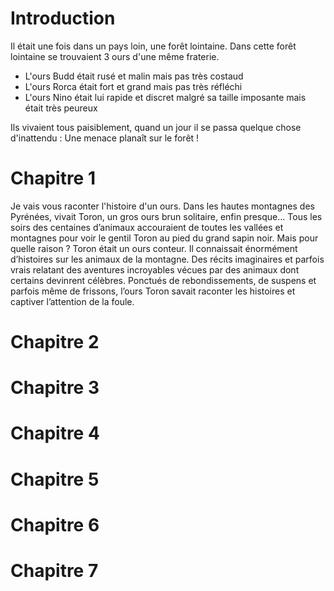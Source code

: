 # Introduction
Il était une fois dans un pays loin, une forêt lointaine. Dans cette forêt lointaine se trouvaient 3 ours d'une même fraterie.
* L'ours Budd était rusé et malin mais pas très costaud
* L'ours Rorca était fort et grand mais pas très réfléchi
* L'ours Nino était lui rapide et discret malgré sa taille imposante mais était très peureux

Ils vivaient tous paisiblement, quand un jour il se passa quelque chose d'inattendu :
Une menace planaît sur le forêt !

# Chapitre 1 
Je vais vous raconter l'histoire d'un ours. Dans les hautes montagnes des Pyrénées, vivait Toron, un gros ours brun solitaire, enfin presque...
Tous les soirs des centaines d’animaux accouraient de toutes les vallées et montagnes pour voir le gentil Toron au pied du grand sapin noir.
Mais pour quelle raison ?
Toron était un ours conteur. Il connaissait énormément d’histoires sur les animaux de la montagne. Des récits imaginaires et parfois vrais relatant des aventures incroyables vécues par des animaux dont certains devinrent célèbres. Ponctués de rebondissements, de suspens et parfois même de frissons, l’ours Toron savait raconter les histoires et captiver l’attention de la foule. 

# Chapitre 2


# Chapitre 3


# Chapitre 4


# Chapitre 5


# Chapitre 6


# Chapitre 7



